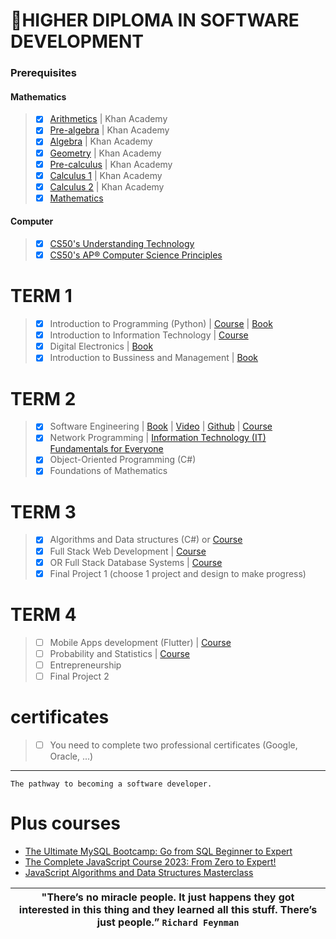 # 🚀HIGHER DIPLOMA IN SOFTWARE DEVELOPMENT 
### Prerequisites
#### Mathematics
> * [x] [Arithmetics](https://www.khanacademy.org/math/arithmetic-home) | Khan Academy
> * [x] [Pre-algebra](https://www.khanacademy.org/math/pre-algebra) | Khan Academy
> * [x] [Algebra](https://www.khanacademy.org/math/algebra-home) | Khan Academy
> * [x] [Geometry](https://www.khanacademy.org/math/geometry-home) | Khan Academy
> * [x] [Pre-calculus](https://www.khanacademy.org/math/precalculus) | Khan Academy
> * [x] [Calculus 1](https://www.khanacademy.org/math/calculus-1) | Khan Academy
> * [x] [Calculus 2](https://www.khanacademy.org/math/calculus-2) | Khan Academy
> * [x] [Mathematics](https://www.youtube.com/playlist?list=PLWKjhJtqVAbl5SlE6aBHzUVZ1e6q1Wz0v)
  
#### Computer 
> - [x] [CS50's Understanding Technology](https://www.edx.org/course/cs50s-understanding-technology)
> - [x] [CS50's AP® Computer Science Principles](https://www.edx.org/xseries/harvardx-cs50-ap-computer-science-principles)
# TERM 1
> - [x] Introduction to Programming (Python) | [Course](https://www.py4e.com/lessons) | [Book](https://drive.google.com/file/d/1WR4YG834AR2dA8bb7N_25XY0pQ8wGTYs/view?usp=sharing)
> - [x] Introduction to Information Technology | [Course](https://www.coursera.org/professional-certificates/google-it-support)
> - [x] Digital Electronics | [Book](https://drive.google.com/drive/folders/16_JpoWhdDUxP-zYogi7q65K13fY05G0P?usp=sharing)
> - [x] Introduction to Bussiness and Management | [Book](https://drive.google.com/file/d/122CZ9Nj5hJhkHZ0vNN-jsWHr1CxNQ3n5/view?usp=sharing)
# TERM 2
> - [x] Software Engineering | [Book](https://drive.google.com/file/d/1qmLHp4NM2K0sK4VKoKkiARfZFoQxkD1O/view?usp=sharing) | [Video](https://www.youtube.com/playlist?list=PL_pbwdIyffslgxMVyXhnHiSn_EWTvx1G-) | [Github](https://github.com/FurkanGozukara/Software-Engineering-CSE307-2020) | [Course](https://www.coursera.org/specializations/software-engineering)
> - [x] Network Programming | [Information Technology (IT) Fundamentals for Everyone](https://www.coursera.org/programs/online-learning-from-your-dol-finger-lakes-rfjcv/browse?authProvider=nyslabor&collectionId=&productId=YhL7FHJKEeyKEA6Za5DszQ&productType=s12n&query=Network+Programming&showMiniModal=true&source=search)
> - [x] Object-Oriented Programming (C#) 
> - [x] Foundations of Mathematics
# TERM 3
> - [x] Algorithms and Data structures (C#) or [Course](https://www.udemy.com/course/master-the-coding-interview-data-structures-algorithms/)
> - [x] Full Stack Web Development | [Course](https://www.udemy.com/course/the-web-developer-bootcamp/)
> - [x] OR Full Stack Database Systems | [Course](https://www.udemy.com/course/the-complete-web-development-bootcamp/)
> - [x] Final Project 1 (choose 1 project and design to make progress)
# TERM 4
> - [ ] Mobile Apps development (Flutter) | [Course](https://www.udemy.com/course/learn-flutter-dart-to-build-ios-android-apps/)
> - [ ] Probability and Statistics | [Course](https://www.udemy.com/course/the-data-science-course-complete-data-science-bootcamp/)
> - [ ] Entrepreneurship
> - [ ] Final Project 2

# certificates 
> - [ ] You need to complete two professional certificates (Google, Oracle, ...)
>
-----

    The pathway to becoming a software developer.

# Plus courses
- [The Ultimate MySQL Bootcamp: Go from SQL Beginner to Expert](https://www.udemy.com/course/the-ultimate-mysql-bootcamp-go-from-sql-beginner-to-expert/)
- [The Complete JavaScript Course 2023: From Zero to Expert!](https://www.udemy.com/course/the-complete-javascript-course/)
- [JavaScript Algorithms and Data Structures Masterclass](https://www.udemy.com/course/js-algorithms-and-data-structures-masterclass/)

| **"There’s no miracle people. It just happens they got interested in this thing and they learned all this stuff. There’s just people.”** `Richard Feynman` |
|:------------:|
